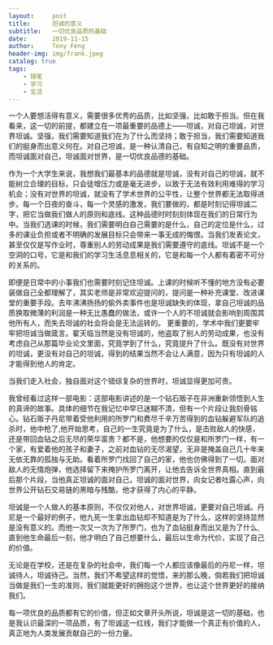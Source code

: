 ```yaml
---
layout:     post
title:      坦诚的意义
subtitle:   一切优良品质的基础
date:       2019-11-15
author:     Tony Feng
header-img: img/frank.jpeg
catalog: true
tags:
    - 随笔
    - 学习
    - 生活
---
```


一个人要想活得有意义，需要很多优秀的品质，比如坚强，比如敢于担当。但在我看来，这一切的前提，都建立在一项最重要的品德上——坦诚，对自己坦诚，对世界坦诚。坚强，我们需要知道我们在为了什么而坚持；敢于担当，我们需要知道我们的挺身而出意义何在。对自己坦诚，是一种认清自己，有自知之明的重要品质，而坦诚面对自己，坦诚面对世界，是一切优良品德的基础。

作为一个大学生来说，我想我们最基本的品德就是坦诚，没有对自己的坦诚，就不能树立合理的目标，只会徒增压力或是毫无进步，以致于无法有效利用难得的学习机会；没有对世界的坦诚，就没有了学术世界的公平性，让整个世界都无法取得进步。每一个日夜的奋斗，每一个灵感的激发，我们要做的，都是时刻记得坦诚二字，把它当做我们做人的原则和底线。这种品德时时刻刻体现在我们的日常行为中。当我们选课的时候，我们需要明白自己需要的是什么，自己的定位是什么，过多的课业负担或者不明确的发展目标只会带来一事无成的悔恨。当我们发表论文，甚至仅仅是写作业时，尊重别人的劳动成果是我们需要遵守的底线。坦诚不是一个空洞的口号，它是和我们的学习生活息息相关的，它是和每一个人都有着密不可分的关系的。

即便是日常中的小事我们也需要时刻记住坦诚。上课的时候听不懂的地方没有必要装做自己全都理解了，其实老师是非常欢迎提问的，提问是一种补充课堂、改进课堂的重要手段。去年沸沸扬扬的偷外卖事件也是坦诚缺失的体现，拿自己坦诚的品质换取微薄的利润是一种无比愚蠢的做法，或许一个人的不坦诚就会影响到周围其他所有人，而失去坦诚的社会将会是无法运转的。
更重要的，学术中我们更要牢牢把坦诚当做箴言。翟天临当然是没有坦诚的，他盗取了别人的劳动成果，也没有考虑自己从那篇毕业论文里面，究竟学到了什么，究竟提升了什么。既没有对世界的坦诚，更没有对自己的坦诚，得到的结果当然不会让人满意，因为只有坦诚的人才能得到他人的肯定。

当我们走入社会，独自面对这个错综复杂的世界时，坦诚显得更加可贵。

我曾经看过这样一部电影：这部电影讲述的是一个钻石贩子在非洲重新领悟到人生的真谛的故事。具体的细节在我记忆中早已迷糊不清，但有一个片段让我刻骨铭心。钻石贩子丹尼带着受他利用的所罗门和费尽千辛万苦得到的血钻躲避军队的追杀时，他中枪了,他开始思考，自己的一生究竟是为了什么，是击败敌人的快感，还是带回血钻之后无尽的荣华富贵？都不是，他想要的仅仅是和所罗门一样，有一个家，有爱着他的孩子和妻子，之前对血钻的无尽渴望，无非是掩盖自己几十年来无依无靠的孤独与无助。看着所罗门找回了自己的家，他也仿佛得到了一切。面对敌人的无情炮弹，他选择留下来掩护所罗门离开，让他去告诉全世界真相。直到最后那个片段，当他真正坦诚的面对自己，坦诚的面对世界，向女记者吐露心声，向世界公开钻石交易链的黑暗与残酷，他才获得了内心的平静。

坦诚是一个人做人的基本原则，不仅仅对他人，对世界坦诚，更要对自己坦诚。丹尼是一个最好的例子，他九死一生拿出血钻却不知道是为了什么，这样的坚持显然是没有意义的。而他一次又一次为了所罗门，也为了血钻挺身而出又是为了什么, 直到他生命最后一刻，他才明白了自己想要什么，最后以生命为代价，实现了自己的价值。

无论是在学校，还是在复杂的社会中，我们每一个人都应该像最后的丹尼一样，坦诚待人，坦诚待己。当然，我们不希望这样的觉悟，来的那么晚，倘若我们把坦诚当做是我们一生的准则，我们就能更好的拥抱这个世界，也让这个世界更好的接纳我们。

每一项优良的品质都有它的价值，但正如文章开头所说，坦诚是这一切的基础，也是我认识最深的一项品质，有了坦诚这一红线，我们才能做一个真正有价值的人，真正地为人类发展贡献自己的一份力量。
